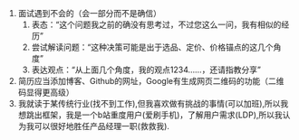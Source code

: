 1. 面试遇到不会的（会一部分而不是确信）
   1. 表态：“这个问题我之前的确没有思考过，不过您这么一问，我有相似的经历”
   2. 尝试解读问题：“这种决策可能是出于选品、定价、价格锚点的这几个角度”
   3. 表达观点：“从上面几个角度，我的观点1234……，还请指教分享”
2. 简历应当添加博客、Github的网址，Google有生成网页二维码的功能（二维码显得更高级）
3. 我就读于某传统行业(找不到工作),但我喜欢做有挑战的事情(可以加班),所以我想跳出框架，我是一个b站重度用户(爱刷手机)，了解用户需求(LDP),所以我认为我可以很好地胜任产品经理一职(救救我).